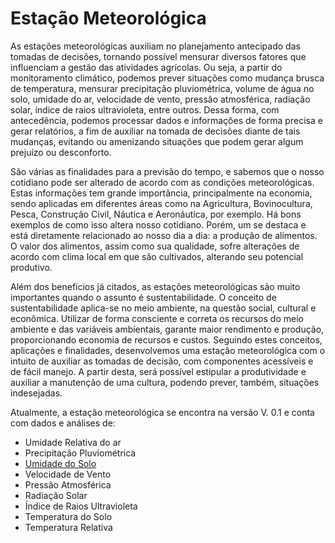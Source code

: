 # Estação Meteorológica

As estações meteorológicas auxiliam no planejamento antecipado das tomadas de decisões, tornando possível mensurar diversos fatores que influenciam a gestão das atividades agrícolas. Ou seja, a partir do monitoramento climático, podemos prever situações como mudança brusca de temperatura, mensurar precipitação pluviométrica, volume de água no solo, umidade do ar, velocidade de vento, pressão atmosférica, radiação solar, índice de raios ultravioleta, entre outros. Dessa forma, com antecedência, podemos processar dados e informações de forma precisa e gerar relatórios, a fim de auxiliar na tomada de decisões diante de tais mudanças, evitando ou amenizando situações que podem gerar algum prejuízo ou desconforto.

São várias as finalidades para a previsão do tempo, e sabemos que o nosso cotidiano pode ser alterado de acordo com as condições meteorológicas. Estas informações tem grande importância, principalmente na economia, sendo aplicadas em diferentes áreas como na Agricultura, Bovinocultura, Pesca, Construção Civil, Náutica e Aeronáutica, por exemplo. Há bons exemplos de como isso altera nosso cotidiano. Porém, um se destaca e está diretamente relacionado ao nosso dia a dia: a produção de alimentos. O valor dos alimentos, assim como sua qualidade, sofre alterações de acordo com clima local em que são cultivados, alterando seu potencial produtivo.

Além dos benefícios já citados, as estações meteorológicas são muito importantes quando o assunto é sustentabilidade. O conceito de sustentabilidade aplica-se no meio ambiente, na questão social, cultural e econômica. Utilizar de forma consciente e correta os recursos do meio ambiente e das variáveis ambientais, garante maior rendimento e produção, proporcionando economia de recursos e custos. Seguindo estes conceitos, aplicações e finalidades, desenvolvemos uma estação meteorológica com o intuito de auxiliar as tomadas de decisão, com componentes acessíveis e de fácil manejo. A partir desta, será possível estipular a produtividade e auxiliar a manutenção de uma cultura, podendo prever, também, situações indesejadas.

Atualmente, a estação meteorológica se encontra na versão V. 0.1 e conta com dados e análises de:

* Umidade Relativa do ar
* Precipitação Pluviométrica
* [Umidade do Solo](/variaveis-ambientais/umidade-do-solo.md)
* Velocidade de Vento
* Pressão Atmosférica
* Radiação Solar
* Índice de Raios Ultravioleta
* Temperatura do Solo
* Temperatura Relativa



